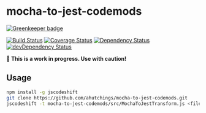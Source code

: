# mocha-to-jest-codemods

[![Greenkeeper badge](https://badges.greenkeeper.io/ahutchings/mocha-to-jest-codemods.svg)](https://greenkeeper.io/)

[![Build Status](https://travis-ci.org/ahutchings/mocha-to-jest-codemods.svg?branch=master)](https://travis-ci.org/ahutchings/mocha-to-jest-codemods)
[![Coverage Status](https://coveralls.io/repos/github/ahutchings/mocha-to-jest-codemods/badge.svg)](https://coveralls.io/github/ahutchings/mocha-to-jest-codemods)
[![Dependency Status](https://david-dm.org/ahutchings/mocha-to-jest-codemods.svg)](https://david-dm.org/ahutchings/mocha-to-jest-codemods)
[![devDependency Status](https://david-dm.org/ahutchings/mocha-to-jest-codemods/dev-status.svg)](https://david-dm.org/ahutchings/mocha-to-jest-codemods#info=devDependencies)

**🚨  This is a work in progress. Use with caution!**

## Usage

```sh
npm install -g jscodeshift
git clone https://github.com/ahutchings/mocha-to-jest-codemods.git
jscodeshift -t mocha-to-jest-codemods/src/MochaToJestTransform.js <file>
```
